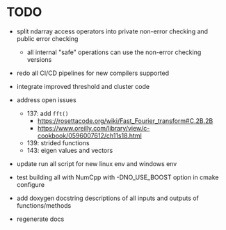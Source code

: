 # TODO

* split ndarray access operators into private non-error checking and public error checking
  * all internal "safe" operations can use the non-error checking versions

* redo all CI/CD pipelines for new compilers supported

* integrate improved threshold and cluster code

* address open issues
  * 137: add `fft()`
    * <https://rosettacode.org/wiki/Fast_Fourier_transform#C.2B.2B>
    * <https://www.oreilly.com/library/view/c-cookbook/0596007612/ch11s18.html>
  * 139: strided functions
  * 143: eigen values and vectors

* update run all script for new linux env and windows env
* test building all with NumCpp with -DNO_USE_BOOST option in cmake configure

* add doxygen docstring descriptions of all inputs and outputs of functions/methods
* regenerate docs
